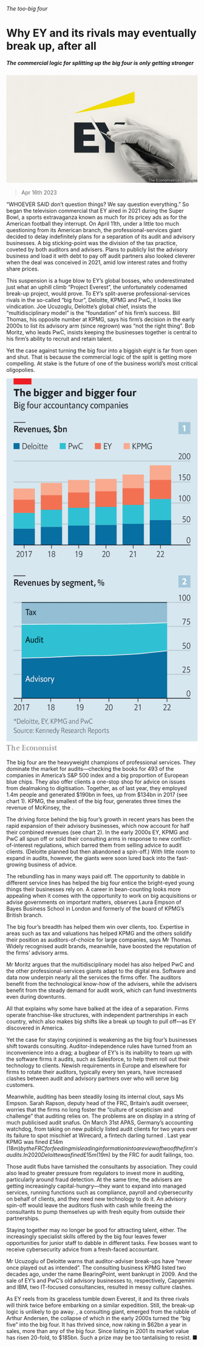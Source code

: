 ###### The too-big four

# Why EY and its rivals may eventually break up, after all 

##### The commercial logic for splitting up the big four is only getting stronger 

![image](images/20230422_WBD001.jpg) 

> Apr 16th 2023 

“WHOEVER SAID don’t question things? We say question everything.” So began the television commercial that EY aired in 2021 during the Super Bowl, a sports extravaganza known as much for its pricey ads as for the American football they interrupt. On April 11th, under a little too much questioning from its American branch, the professional-services giant decided to delay indefinitely plans for a separation of its audit and advisory businesses. A big sticking-point was the division of the tax practice, coveted by both auditors and advisers. Plans to publicly list the advisory business and load it with debt to pay off audit partners also looked cleverer when the deal was conceived in 2021, amid low interest rates and frothy share prices.

This suspension is a huge blow to EY’s global bosses, who underestimated just what an uphill climb “Project Everest”, the unfortunately codenamed break-up project, would prove. To EY’s split-averse professional-services rivals in the so-called “big four”, Deloitte, KPMG and PwC, it looks like vindication. Joe Ucuzoglu, Deloitte’s global chief, insists the “multidisciplinary model” is the “foundation” of his firm’s success. Bill Thomas, his opposite number at KPMG, says his firm’s decision in the early 2000s to list its advisory arm (since regrown) was “not the right thing”. Bob Moritz, who leads PwC, insists keeping the businesses together is central to his firm’s ability to recruit and retain talent. 

Yet the case against turning the big four into a biggish eight is far from open and shut. That is because the commercial logic of the split is getting more compelling. At stake is the future of one of the business world’s most critical oligopolies.

![image](images/20230422_WBC741.png) 


The big four are the heavyweight champions of professional services. They dominate the market for audits—checking the books for 493 of the companies in America’s S&amp;P 500 index and a big proportion of European blue chips. They also offer clients a one-stop shop for advice on issues from dealmaking to digitisation. Together, as of last year, they employed 1.4m people and generated $190bn in fees, up from $134bn in 2017 (see chart 1). KPMG, the smallest of the big four, generates three times the revenue of McKinsey, the .

The driving force behind the big four’s growth in recent years has been the rapid expansion of their advisory businesses, which now account for half their combined revenues (see chart 2). In the early 2000s EY, KPMG and PwC all spun off or sold their consulting arms in response to new conflict-of-interest regulations, which barred them from selling advice to audit clients. (Deloitte planned but then abandoned a spin-off.) With little room to expand in audits, however, the giants were soon lured back into the fast-growing business of advice.

The rebundling has in many ways paid off. The opportunity to dabble in different service lines has helped the big four entice the bright-eyed young things their businesses rely on. A career in bean-counting looks more appealing when it comes with the opportunity to work on big acquisitions or advise governments on important matters, observes Laura Empson of Bayes Business School in London and formerly of the board of KPMG’s British branch.

The big four’s breadth has helped them win over clients, too. Expertise in areas such as tax and valuations has helped KPMG and the others solidify their position as auditors-of-choice for large companies, says Mr Thomas. Widely recognised audit brands, meanwhile, have boosted the reputation of the firms’ advisory arms.

Mr Moritz argues that the multidisciplinary model has also helped PwC and the other professional-services giants adapt to the digital era. Software and data now underpin nearly all the services the firms offer. The auditors benefit from the technological know-how of the advisers, while the advisers benefit from the steady demand for audit work, which can fund investments even during downturns.

All that explains why some have balked at the idea of a separation. Firms operate franchise-like structures, with independent partnerships in each country, which also makes big shifts like a break up tough to pull off—as EY discovered in America.

Yet the case for staying conjoined is weakening as the big four’s businesses shift towards consulting. Auditor-independence rules have turned from an inconvenience into a drag; a bugbear of EY’s is its inability to team up with the software firms it audits, such as Salesforce, to help them roll out their technology to clients. Newish requirements in Europe and elsewhere for firms to rotate their auditors, typically every ten years, have increased clashes between audit and advisory partners over who will serve big customers. 

Meanwhile, auditing has been steadily losing its internal clout, says Ms Empson. Sarah Rapson, deputy head of the FRC, Britain’s audit overseer, worries that the firms no long foster the “culture of scepticism and challenge” that auditing relies on. The problems are on display in a string of much publicised audit snafus. On March 31st APAS, Germany’s accounting watchdog,  from taking on new publicly listed audit clients for two years over its failure to spot mischief at Wirecard, a fintech darling turned . Last year KPMG was fined £14m ($18m) by the FRC for feeding misleading information into a review of two of the firm’s audits. In 2020 Deloitte was fined £15m ($19m) by the FRC for audit failings, too.

Those audit flubs have tarnished the consultants by association. They could also lead to greater pressure from regulators to invest more in auditing, particularly around fraud detection. At the same time, the advisers are getting increasingly capital-hungry—they want to expand into managed services, running functions such as compliance, payroll and cybersecurity on behalf of clients, and they need new technology to do it. An advisory spin-off would leave the auditors flush with cash while freeing the consultants to pump themselves up with fresh equity from outside their partnerships. 

Staying together may no longer be good for attracting talent, either. The increasingly specialist skills offered by the big four leaves fewer opportunities for junior staff to dabble in different tasks. Few bosses want to receive cybersecurity advice from a fresh-faced accountant.

Mr Ucuzoglu of Deloitte warns that auditor-adviser break-ups have “never once played out as intended”. The consulting business KPMG listed two decades ago, under the name BearingPoint, went bankrupt in 2009. And the sale of EY’s and PwC’s old advisory businesses to, respectively, Capgemini and IBM, two IT-focused consultancies, resulted in messy culture clashes.

As EY reels from its graceless tumble down Everest, it and its three rivals will think twice before embarking on a similar expedition. Still, the break-up logic is unlikely to go away. , a consulting giant, emerged from the rubble of Arthur Andersen, the collapse of which in the early 2000s turned the “big five” into the big four. It has thrived since, now raking in $62bn a year in sales, more than any of the big four. Since listing in 2001 its market value has risen 20-fold, to $185bn. Such a prize may be too tantalising to resist. ■


